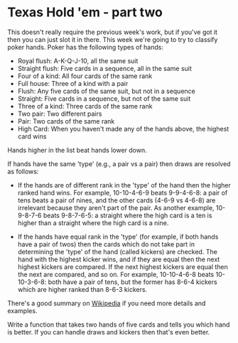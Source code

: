 # Texas Hold 'em - part two

This doesn't really require the previous week's work, but if you've got it then you can just slot it in there. This week
we're going to try to classify poker hands. Poker has the following types of hands:

- Royal flush: A-K-Q-J-10, all the same suit
- Straight flush: Five cards in a sequence, all in the same suit
- Four of a kind: All four cards of the same rank
- Full house: Three of a kind with a pair
- Flush: Any five cards of the same suit, but not in a sequence
- Straight: Five cards in a sequence, but not of the same suit
- Three of a kind: Three cards of the same rank
- Two pair: Two different pairs
- Pair: Two cards of the same rank
- High Card: When you haven't made any of the hands above, the highest card wins

Hands higher in the list beat hands lower down. 

If hands have the same 'type' (e.g., a pair vs a pair) then draws are resolved as follows:

- If the hands are of different rank in the 'type' of the hand then the higher ranked hand wins. For example,
  10-10-4-6-9 beats 9-9-4-6-8: a pair of tens beats a pair of nines, and the other cards (4-6-9 vs 4-6-8) are irrelevant
  because they aren't part of the pair. As another example, 10-9-8-7-6 beats 9-8-7-6-5: a straight where the high card
  is a ten is higher than a straight where the high card is a nine.

- If the hands have equal rank in the 'type' (for example, if both hands have a pair of twos) then the cards which do
  not take part in determining the 'type' of the hand (called kickers) are checked. The hand with the highest kicker
  wins, and if they are equal then the next highest kickers are compared. If the next highest kickers are equal then the
  next are compared, and so on. For example, 10-10-4-6-8 beats 10-10-3-6-8: both have a pair of tens, but the former has
  8-6-4 kickers which are higher ranked than 8-6-3 kickers.

There's a good summary on [Wikipedia](https://en.wikipedia.org/wiki/List_of_poker_hands) if you need more details and
examples.

Write a function that takes two hands of five cards and tells you which hand is better. If you can handle draws and
kickers then that's even better.
